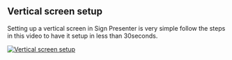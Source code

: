 ## Vertical screen setup

Setting up a vertical screen in Sign Presenter is very simple follow the steps in this video to have it setup in less than 30seconds.

[![Vertical screen setup](https://img.youtube.com/vi/_8LE2L7zqV1I.jpg)](https://www.youtube.com/watch?v=8LE2L7zqV1I)

